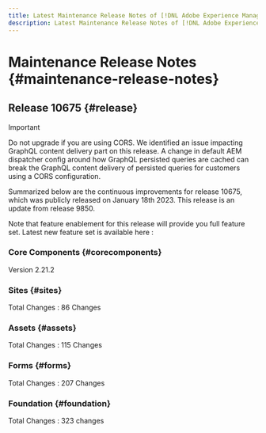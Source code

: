 ```yaml
---
title: Latest Maintenance Release Notes of [!DNL Adobe Experience Manager] as a Cloud Service.
description: Latest Maintenance Release Notes of [!DNL Adobe Experience Manager] as a Cloud Service.
---
```


# Maintenance Release Notes {#maintenance-release-notes}

## Release 10675 {#release}
 
>[!IMPORTANT]
> Do not upgrade if you are using CORS. We identified an issue impacting GraphQL content delivery part on this release. A change in default AEM dispatcher config around how GraphQL persisted queries are cached can break the GraphQL content delivery of persisted queries for customers using a CORS configuration.

Summarized below are the continuous improvements for release 10675, which was publicly released on January 18th 2023. This release is an update from release 9850.

Note that feature enablement for this release will provide you full feature set. Latest new feature set is available here : 

### Core Components {#corecomponents}

Version 2.21.2

### Sites {#sites}

Total Changes : 86 Changes

### Assets {#assets}

Total Changes : 115 Changes

### Forms {#forms}

Total Changes : 207 Changes

### Foundation {#foundation}

Total Changes : 323 changes
